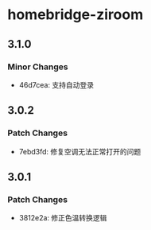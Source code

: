# homebridge-ziroom

## 3.1.0

### Minor Changes

- 46d7cea: 支持自动登录

## 3.0.2

### Patch Changes

- 7ebd3fd: 修复空调无法正常打开的问题

## 3.0.1

### Patch Changes

- 3812e2a: 修正色温转换逻辑
